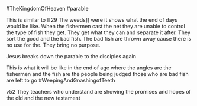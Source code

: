 #TheKingdomOfHeaven 
#parable 

This is similar to [[29 The weeds]] were it shows what the end of days would be like. When the fishermen cast the net they are unable to control the type of fish they get. They get what they can and separate it after. They sort the good and the bad fish. The bad fish are thrown away cause there is no use for the. They bring no purpose. 

Jesus breaks down the parable to the disciples again

This is what it will be like in the end of age where the angles are the fishermen and the fish are the people being judged those who are bad fish are left to go #WeepingAndGnashingofTeeth 

v52 They teachers who understand are showing the promises and hopes of the old and the new testament

